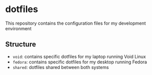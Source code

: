 # dotfiles

This repository contains the configuration files for my development environment

## Structure
- `void`: contains specific dotfiles for my laptop running Void Linux
- `fedora`: contains specific dotfiles for my desktop running Fedora
- `shared`: dotfiles shared between both systems
